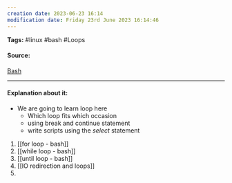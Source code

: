 ```yaml
---
creation date: 2023-06-23 16:14
modification date: Friday 23rd June 2023 16:14:46
---
```


**Tags:** #linux #bash #Loops 

#### Source:
[Bash](https://tldp.org/LDP/Bash-Beginners-Guide/html/chap_09.html)

--------------------------------------

#### Explanation about it:

* We are going to learn loop here
	* Which loop fits which occasion
	* using break and continue statement
	* write scripts using the *select* statement

1. [[for loop - bash]]
2. [[while loop - bash]]
3. [[until loop - bash]]
4. [[IO redirection and loops]]
5. 
